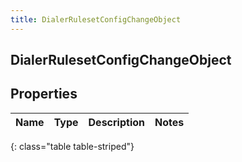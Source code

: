 ```yaml
---
title: DialerRulesetConfigChangeObject
---
```

## DialerRulesetConfigChangeObject

## Properties

|Name | Type | Description | Notes|
|------------ | ------------- | ------------- | -------------|
{: class="table table-striped"}



